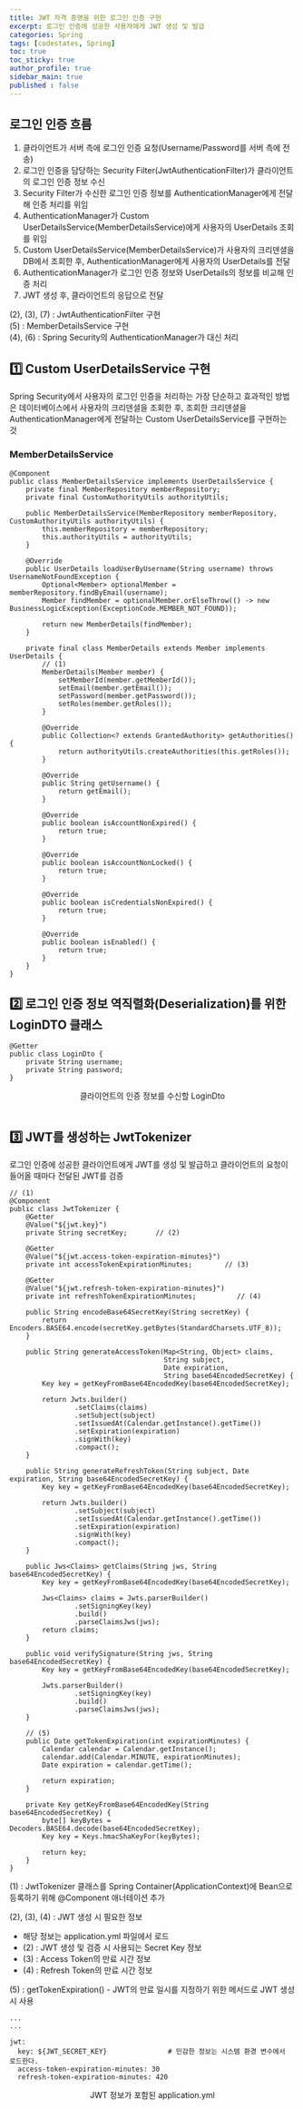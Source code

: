 ```yaml
---
title: JWT 자격 증명을 위한 로그인 인증 구현
excerpt: 로그인 인증에 성공한 사용자에게 JWT 생성 및 발급
categories: Spring
tags: [codestates, Spring]
toc: true
toc_sticky: true
author_profile: true
sidebar_main: true
published : false
---
```


## 로그인 인증 흐름
1. 클라이언트가 서버 측에 로그인 인증 요청(Username/Password를 서버 측에 전송)
2. 로그인 인증을 담당하는 Security Filter(JwtAuthenticationFilter)가 클라이언트의 로그인 인증 정보 수신
3. Security Filter가 수신한 로그인 인증 정보를 AuthenticationManager에게 전달해 인증 처리를 위임
4. AuthenticationManager가 Custom UserDetailsService(MemberDetailsService)에게 사용자의 UserDetails 조회를 위임
5. Custom UserDetailsService(MemberDetailsService)가 사용자의 크리덴셜을 DB에서 조회한 후, AuthenticationManager에게 사용자의 UserDetails를 전달
6. AuthenticationManager가 로그인 인증 정보와 UserDetails의 정보를 비교해 인증 처리
7. JWT 생성 후, 클라이언트의 응답으로 전달

(2), (3), (7) : JwtAuthenticationFilter 구현  
(5) : MemberDetailsService 구현  
(4), (6) : Spring Security의 AuthenticationManager가 대신 처리


## 1️⃣ Custom UserDetailsService 구현
Spring Security에서 사용자의 로그인 인증을 처리하는 가장 단순하고 효과적인 방법은 데이터베이스에서 사용자의 크리덴셜을 조회한 후, 조회한 크리덴셜을 AuthenticationManager에게 전달하는 Custom UserDetailsService를 구현하는 것

### MemberDetailsService
```
@Component
public class MemberDetailsService implements UserDetailsService {
    private final MemberRepository memberRepository;
    private final CustomAuthorityUtils authorityUtils;

    public MemberDetailsService(MemberRepository memberRepository, CustomAuthorityUtils authorityUtils) {
        this.memberRepository = memberRepository;
        this.authorityUtils = authorityUtils;
    }

    @Override
    public UserDetails loadUserByUsername(String username) throws UsernameNotFoundException {
        Optional<Member> optionalMember = memberRepository.findByEmail(username);
        Member findMember = optionalMember.orElseThrow(() -> new BusinessLogicException(ExceptionCode.MEMBER_NOT_FOUND));

        return new MemberDetails(findMember);
    }

    private final class MemberDetails extends Member implements UserDetails {
        // (1)
        MemberDetails(Member member) {
            setMemberId(member.getMemberId());
            setEmail(member.getEmail());
            setPassword(member.getPassword());
            setRoles(member.getRoles());
        }

        @Override
        public Collection<? extends GrantedAuthority> getAuthorities() {
            return authorityUtils.createAuthorities(this.getRoles());
        }

        @Override
        public String getUsername() {
            return getEmail();
        }

        @Override
        public boolean isAccountNonExpired() {
            return true;
        }

        @Override
        public boolean isAccountNonLocked() {
            return true;
        }

        @Override
        public boolean isCredentialsNonExpired() {
            return true;
        }

        @Override
        public boolean isEnabled() {
            return true;
        }
    }
}
```

## 2️⃣ 로그인 인증 정보 역직렬화(Deserialization)를 위한 LoginDTO 클래스 
```
@Getter
public class LoginDto {
    private String username;
    private String password;
}
```

<div style = "text-align : center">클라이언트의 인증 정보를 수신할 LoginDto</div><br>

## 3️⃣ JWT를 생성하는 JwtTokenizer
로그인 인증에 성공한 클라이언트에게 JWT를 생성 및 발급하고 클라이언트의 요청이 들어올 때마다 전달된 JWT를 검증
```
// (1)
@Component
public class JwtTokenizer {
    @Getter
    @Value("${jwt.key}")
    private String secretKey;       // (2)

    @Getter
    @Value("${jwt.access-token-expiration-minutes}")
    private int accessTokenExpirationMinutes;        // (3)

    @Getter
    @Value("${jwt.refresh-token-expiration-minutes}")
    private int refreshTokenExpirationMinutes;          // (4)

    public String encodeBase64SecretKey(String secretKey) {
        return Encoders.BASE64.encode(secretKey.getBytes(StandardCharsets.UTF_8));
    }

    public String generateAccessToken(Map<String, Object> claims,
                                      String subject,
                                      Date expiration,
                                      String base64EncodedSecretKey) {
        Key key = getKeyFromBase64EncodedKey(base64EncodedSecretKey);

        return Jwts.builder()
                .setClaims(claims)
                .setSubject(subject)
                .setIssuedAt(Calendar.getInstance().getTime())
                .setExpiration(expiration)
                .signWith(key)
                .compact();
    }

    public String generateRefreshToken(String subject, Date expiration, String base64EncodedSecretKey) {
        Key key = getKeyFromBase64EncodedKey(base64EncodedSecretKey);

        return Jwts.builder()
                .setSubject(subject)
                .setIssuedAt(Calendar.getInstance().getTime())
                .setExpiration(expiration)
                .signWith(key)
                .compact();
    }

    public Jws<Claims> getClaims(String jws, String base64EncodedSecretKey) {
        Key key = getKeyFromBase64EncodedKey(base64EncodedSecretKey);

        Jws<Claims> claims = Jwts.parserBuilder()
                .setSigningKey(key)
                .build()
                .parseClaimsJws(jws);
        return claims;
    }

    public void verifySignature(String jws, String base64EncodedSecretKey) {
        Key key = getKeyFromBase64EncodedKey(base64EncodedSecretKey);

        Jwts.parserBuilder()
                .setSigningKey(key)
                .build()
                .parseClaimsJws(jws);
    }

    // (5)
    public Date getTokenExpiration(int expirationMinutes) {
        Calendar calendar = Calendar.getInstance();
        calendar.add(Calendar.MINUTE, expirationMinutes);
        Date expiration = calendar.getTime();

        return expiration;
    }

    private Key getKeyFromBase64EncodedKey(String base64EncodedSecretKey) {
        byte[] keyBytes = Decoders.BASE64.decode(base64EncodedSecretKey);
        Key key = Keys.hmacShaKeyFor(keyBytes);

        return key;
    }
}
```

(1) : JwtTokenizer 클래스를 Spring Container(ApplicationContext)에 Bean으로 등록하기 위해 @Component 애너테이션 추가

(2), (3), (4) :  JWT 생성 시 필요한 정보 
  - 해당 정보는 application.yml 파일에서 로드
  - (2) : JWT 생성 및 검증 시 사용되는 Secret Key 정보
  - (3) : Access Token의 만료 시간 정보
  - (4) : Refresh Token의 만료 시간 정보

(5) : getTokenExpiration() - JWT의 만료 일시를 지정하기 위한 메서드로 JWT 생성 시 사용
<br>
 
```
...
...

jwt:
  key: ${JWT_SECRET_KEY}               # 민감한 정보는 시스템 환경 변수에서 로드한다.
  access-token-expiration-minutes: 30
  refresh-token-expiration-minutes: 420
```
<div style = "text-align : center">JWT 정보가 포함된 application.yml</div><br>